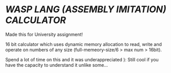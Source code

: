 # *WASP LANG (ASSEMBLY IMITATION) CALCULATOR*

Made this for University assignment!

16 bit calculator which uses dynamic memory allocation to read, write and operate on numbers of any size (full-memeory-size/6 > max num > 16bit).  

Spend a lot of time on this and it was underappreciated ): Still cool if you have the capacity to understand it unlike some...
